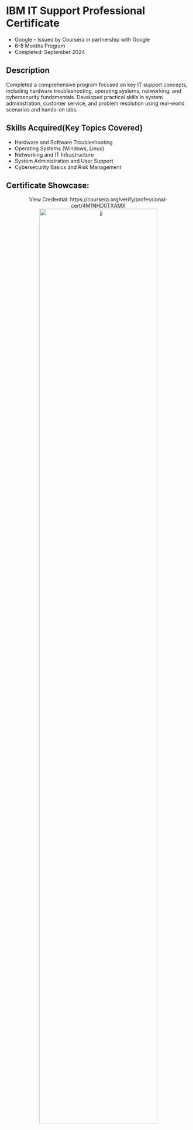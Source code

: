 <h1>IBM IT Support Professional Certificate</h1>

- Google – Issued by Coursera in partnership with Google
- 6-8 Months Program
- Completed: September 2024


<h2>Description</h2>
Completed a comprehensive program focused on key IT support concepts, including hardware troubleshooting, operating systems, networking, and cybersecurity fundamentals. Developed practical skills in system administration, customer service, and problem resolution using real-world scenarios and hands-on labs.
<br />
<h2>Skills Acquired(Key Topics Covered)</h2>

- Hardware and Software Troubleshooting
- Operating Systems (Windows, Linux)
- Networking and IT Infrastructure
- System Administration and User Support
- Cybersecurity Basics and Risk Management
<h2>Certificate Showcase:</h2>

<p align="center"> 
  View Credential:  https://coursera.org/verify/professional-cert/4M1NHD0TXAMX <br/>

<img src="https://i.imgur.com/YnsM3EH.png" height="80%" width="80%" alt="jj"/>
<br/>

</p>

<!--
 ```diff
- text in red
+ text in green
! text in orange
# text in gray
@@ text in purple (and bold)@@
```
--!>
